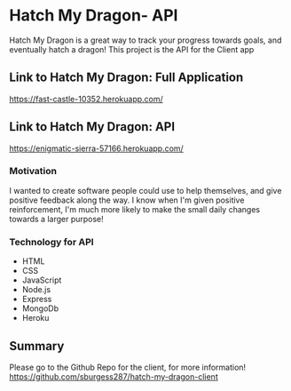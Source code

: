 # Hatch My Dragon- API
Hatch My Dragon is a great way to track your progress towards goals, and 
eventually hatch a dragon!
This project is the API for the Client app

## Link to Hatch My Dragon: Full Application
https://fast-castle-10352.herokuapp.com/

## Link to Hatch My Dragon: API
https://enigmatic-sierra-57166.herokuapp.com/


### Motivation
I wanted to create software people could use to help themselves, and give
positive feedback along the way. I know when I'm given positive reinforcement, 
I'm much more likely to make the small daily changes towards a larger purpose!

### Technology for API
- HTML
- CSS
- JavaScript
- Node.js
- Express
- MongoDb
- Heroku

## Summary
Please go to the Github Repo for the client, for more information!
https://github.com/sburgess287/hatch-my-dragon-client


